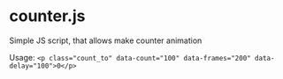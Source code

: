 # counter.js
Simple JS script, that allows make counter animation

Usage:
`<p class="count_to" data-count="100" data-frames="200" data-delay="100">0</p>`

